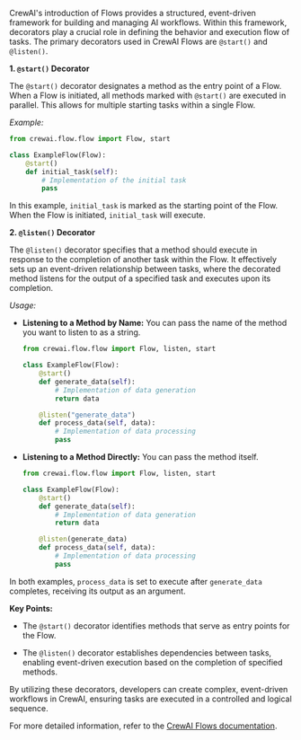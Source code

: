 CrewAI's introduction of Flows provides a structured, event-driven framework for building and managing AI workflows. Within this framework, decorators play a crucial role in defining the behavior and execution flow of tasks. The primary decorators used in CrewAI Flows are `@start()` and `@listen()`.

**1. `@start()` Decorator**

The `@start()` decorator designates a method as the entry point of a Flow. When a Flow is initiated, all methods marked with `@start()` are executed in parallel. This allows for multiple starting tasks within a single Flow.

*Example:*

```python
from crewai.flow.flow import Flow, start

class ExampleFlow(Flow):
    @start()
    def initial_task(self):
        # Implementation of the initial task
        pass
```

In this example, `initial_task` is marked as the starting point of the Flow. When the Flow is initiated, `initial_task` will execute.

**2. `@listen()` Decorator**

The `@listen()` decorator specifies that a method should execute in response to the completion of another task within the Flow. It effectively sets up an event-driven relationship between tasks, where the decorated method listens for the output of a specified task and executes upon its completion.

*Usage:*

- **Listening to a Method by Name:** You can pass the name of the method you want to listen to as a string.

  ```python
  from crewai.flow.flow import Flow, listen, start

  class ExampleFlow(Flow):
      @start()
      def generate_data(self):
          # Implementation of data generation
          return data

      @listen("generate_data")
      def process_data(self, data):
          # Implementation of data processing
          pass
  ```

- **Listening to a Method Directly:** You can pass the method itself.

  ```python
  from crewai.flow.flow import Flow, listen, start

  class ExampleFlow(Flow):
      @start()
      def generate_data(self):
          # Implementation of data generation
          return data

      @listen(generate_data)
      def process_data(self, data):
          # Implementation of data processing
          pass
  ```

In both examples, `process_data` is set to execute after `generate_data` completes, receiving its output as an argument.

**Key Points:**

- The `@start()` decorator identifies methods that serve as entry points for the Flow.

- The `@listen()` decorator establishes dependencies between tasks, enabling event-driven execution based on the completion of specified methods.

By utilizing these decorators, developers can create complex, event-driven workflows in CrewAI, ensuring tasks are executed in a controlled and logical sequence.

For more detailed information, refer to the [CrewAI Flows documentation](https://docs.crewai.com/concepts/flows). 